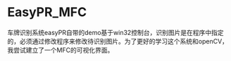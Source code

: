 # EasyPR_MFC
车牌识别系统easyPR自带的demo基于win32控制台，识别图片是在程序中指定的，必须通过修改程序来修改待识别图片。为了更好的学习这个系统和openCV，我尝试建立了一个MFC的可视化界面。
